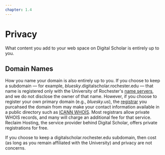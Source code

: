 ```yaml
---
chapter: 1.4
---
```

# Privacy

What content you add to your web space on Digital Scholar is entirely up to you. 
## Domain Names
How you name your domain is also entirely up to you. If you choose to keep a subdomain &mdash; for example, *bluesky*.digitalscholar.rochester.edu &mdash; that name is registered only with the University of Rochester's [name servers](https://en.wikipedia.org/wiki/Name_server), and we do not disclose the owner of that name. However, if you choose to register your own primary domain (e.g., *bluesky.us*), the [registrar](https://en.wikipedia.org/wiki/Domain_name_registrar) you purcahsed the domain from may make your contact information available in a public directory such as [ICANN WHOIS](https://lookup.icann.org/en/lookup). Most registrars allow private WHOIS records, and many will charge an additional fee for that service. Reclaim Hosting, the service provider behind Digital Scholar, offers private registrations for free.

If you choose to keep a digitalscholar.rochester.edu subdomain, then cost (as long as you remain affiliated with the University) and privacy are not concerns.

[comment]: # (feedback link here)
